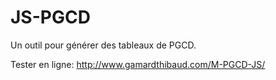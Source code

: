JS-PGCD
=======

Un outil pour générer des tableaux de PGCD.

Tester en ligne: http://www.gamardthibaud.com/M-PGCD-JS/
